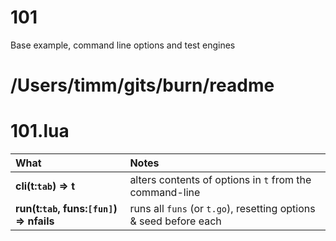 
# 101
Base example, command line options and test engines

#	/Users/timm/gits/burn/readme	


#	101.lua	


| What | Notes |
|:---|:---|
| <b>cli(t:`tab`) &rArr;  t</b> |  alters contents of options in `t` from the  command-line |
| <b>run(t:`tab`, funs:`[fun]`) &rArr;  nfails</b> |  runs all `funs` (or `t.go`), resetting options & seed before each |


